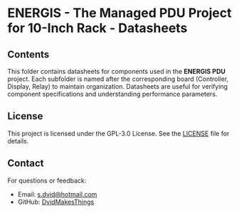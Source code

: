 # ENERGIS - The Managed PDU Project for 10-Inch Rack - Datasheets

## Contents
This folder contains datasheets for components used in the **ENERGIS PDU** project.
Each subfolder is named after the corresponding board (Controller, Display, Relay) to maintain organization.
Datasheets are useful for verifying component specifications and understanding performance parameters.

## License
This project is licensed under the GPL-3.0 License. See the [LICENSE](LICENSE) file for details.

## Contact
For questions or feedback:
- Email: [s.dvid@hotmail.com](mailto:s.dvid@hotmail.com)
- GitHub: [DvidMakesThings](https://github.com/DvidMakesThings)
